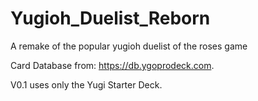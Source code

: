 # Yugioh_Duelist_Reborn
A remake of the popular yugioh duelist of the roses game

Card Database from: https://db.ygoprodeck.com.

V0.1 uses only the Yugi Starter Deck.

